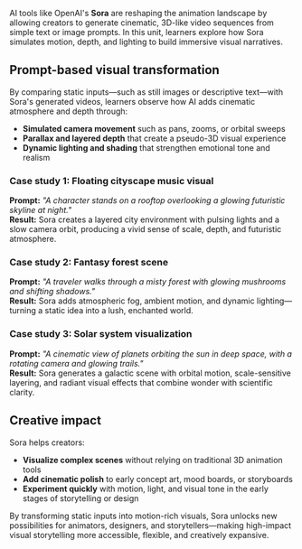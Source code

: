 AI tools like OpenAI's **Sora** are reshaping the animation landscape by allowing creators to generate cinematic, 3D-like video sequences from simple text or image prompts. In this unit, learners explore how Sora simulates motion, depth, and lighting to build immersive visual narratives.

## Prompt-based visual transformation

By comparing static inputs—such as still images or descriptive text—with Sora's generated videos, learners observe how AI adds cinematic atmosphere and depth through:

- **Simulated camera movement** such as pans, zooms, or orbital sweeps  
- **Parallax and layered depth** that create a pseudo-3D visual experience  
- **Dynamic lighting and shading** that strengthen emotional tone and realism

### Case study 1: Floating cityscape music visual

**Prompt:** *"A character stands on a rooftop overlooking a glowing futuristic skyline at night."*  
**Result:** Sora creates a layered city environment with pulsing lights and a slow camera orbit, producing a vivid sense of scale, depth, and futuristic atmosphere.

### Case study 2: Fantasy forest scene

**Prompt:** *"A traveler walks through a misty forest with glowing mushrooms and shifting shadows."*  
**Result:** Sora adds atmospheric fog, ambient motion, and dynamic lighting—turning a static idea into a lush, enchanted world.

### Case study 3: Solar system visualization

**Prompt:** *"A cinematic view of planets orbiting the sun in deep space, with a rotating camera and glowing trails."*  
**Result:** Sora generates a galactic scene with orbital motion, scale-sensitive layering, and radiant visual effects that combine wonder with scientific clarity.

## Creative impact

Sora helps creators:

- **Visualize complex scenes** without relying on traditional 3D animation tools  
- **Add cinematic polish** to early concept art, mood boards, or storyboards  
- **Experiment quickly** with motion, light, and visual tone in the early stages of storytelling or design

By transforming static inputs into motion-rich visuals, Sora unlocks new possibilities for animators, designers, and storytellers—making high-impact visual storytelling more accessible, flexible, and creatively expansive.
